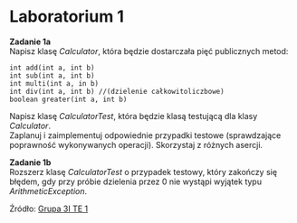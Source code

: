 # Laboratorium 1

**Zadanie 1a**  
Napisz klasę _Calculator_, która będzie dostarczała pięć publicznych metod:  

    int add(int a, int b)  
    int sub(int a, int b)  
    int multi(int a, in b)  
    int div(int a, int b) //(dzielenie całkowitoliczbowe)  
    boolean greater(int a, int b)  

Napisz klasę _CalculatorTest_, która będzie klasą testującą dla klasy _Calculator_.  
Zaplanuj i zaimplementuj odpowiednie przypadki testowe (sprawdzające poprawność wykonywanych operacji). Skorzystaj z różnych asercji.

**Zadanie 1b**  
Rozszerz klasę _CalculatorTest_ o przypadek testowy, który zakończy się błędem, gdy przy próbie dzielenia przez 0 nie wystąpi wyjątek typu _ArithmeticException_. 


Źródło: [Grupa 3I TE 1](https://inf.ug.edu.pl/~jdybiz/taj/index.php)
